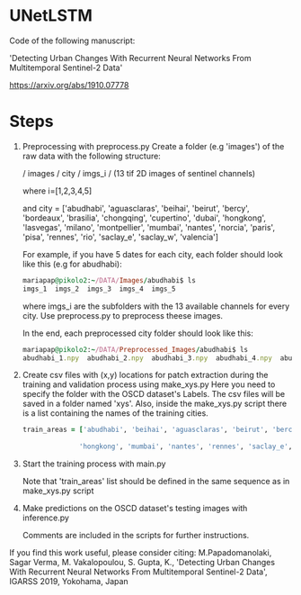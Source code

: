 # UNetLSTM
Code of the following manuscript:

'Detecting Urban Changes With Recurrent Neural Networks From Multitemporal Sentinel-2 Data'

https://arxiv.org/abs/1910.07778

# Steps
1. Preprocessing with preprocess.py
   Create a folder (e.g 'images') of the raw data with the following structure:

   / images / city / imgs_i / (13 tif 2D images of sentinel channels)

   where i=[1,2,3,4,5] 

   and city = ['abudhabi', 'aguasclaras', 'beihai', 'beirut', 'bercy', 'bordeaux', 'brasilia', 'chongqing',
        'cupertino', 'dubai', 'hongkong', 'lasvegas', 'milano', 'montpellier', 'mumbai', 'nantes',
        'norcia', 'paris', 'pisa', 'rennes', 'rio', 'saclay_e', 'saclay_w', 'valencia']

   For example, if you have 5 dates for each city, each folder should look like this (e.g for abudhabi): 
    
   ```ruby 
   mariapap@pikolo2:~/DATA/Images/abudhabi$ ls
   imgs_1  imgs_2  imgs_3  imgs_4  imgs_5

   ```
   where imgs_i are the subfolders with the 13 available channels for every city. 
   Use preprocess.py to preprocess theese images.
   
   In the end, each preprocessed city folder should look like this:
   ```ruby
   mariapap@pikolo2:~/DATA/Preprocessed_Images/abudhabi$ ls
   abudhabi_1.npy  abudhabi_2.npy  abudhabi_3.npy  abudhabi_4.npy  abudhabi_5.npy
   ```
   
2. Create csv files with (x,y) locations for patch extraction during the training and validation process using make_xys.py
   Here you need to specify the folder with the OSCD dataset's Labels.
   The csv files will be saved in a folder named 'xys'.
   Also, inside the make_xys.py script there is a list containing the names of the training cities.
   
   ```ruby
   train_areas = ['abudhabi', 'beihai', 'aguasclaras', 'beirut', 'bercy', 'bordeaux', 'cupertino',
      
                 'hongkong', 'mumbai', 'nantes', 'rennes', 'saclay_e', 'pisa', 'rennes']
   ```
   
3. Start the training process with main.py

   Note that 'train_areas' list should be defined in the same sequence as in make_xys.py script

4. Make predictions on the OSCD dataset's testing images with inference.py

   Comments are included in the scripts for further instructions.

If you find this work useful, please consider citing: M.Papadomanolaki, Sagar Verma, M. Vakalopoulou, S. Gupta, K., 'Detecting Urban Changes With Recurrent Neural Networks From Multitemporal Sentinel-2 Data', IGARSS 2019, Yokohama, Japan
